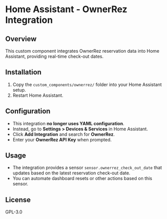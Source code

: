 # Home Assistant - OwnerRez Integration

## Overview
This custom component integrates OwnerRez reservation data into Home Assistant, providing real-time check-out dates.

## Installation
1. Copy the `custom_components/ownerrez/` folder into your Home Assistant setup.
2. Restart Home Assistant.

## Configuration
- This integration **no longer uses YAML configuration**.
- Instead, go to **Settings > Devices & Services** in Home Assistant.
- Click **Add Integration** and search for **OwnerRez**.
- Enter your **OwnerRez API Key** when prompted.

## Usage
- The integration provides a sensor `sensor.ownerrez_check_out_date` that updates based on the latest reservation check-out date.
- You can automate dashboard resets or other actions based on this sensor.

## License
GPL-3.0
